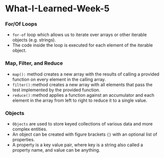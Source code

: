 # What-I-Learned-Week-5

### **For/Of Loops**
-   `for-of` loop which allows us to iterate over arrays or other iterable objects (e.g. strings).
-   The code inside the loop is executed for each element of the iterable object.

### **Map, Filter, and Reduce**

-   `map():` method creates a new array with the results of calling a provided function on every element in the calling array.
-   `filter():`method creates a new array with all elements that pass the test implemented by the provided function.
-   `reduce():`method applies a function against an accumulator and each element in the array from left to right to reduce it to a single value.

### **Objects**

-   `Objects` are used to store keyed collections of various data and more complex entities. 
-   An object can be created with figure brackets `{}` with an optional list of properties. 
-   A property is a key value pair, where key is a string also called a property name, and value can be anything.